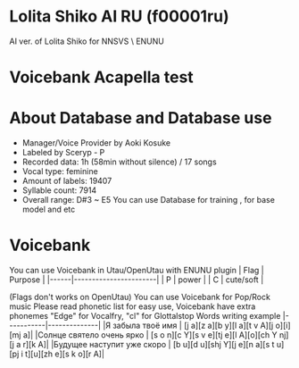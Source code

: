 # Lolita Shiko AI RU (f00001ru)
AI ver. of Lolita Shiko for NNSVS \ ENUNU
# Voicebank Acapella test

# About Database and Database use
* Manager/Voice Provider by Aoki Kosuke
* Labeled by Sceryp - P
* Recorded data: 1h (58min without silence) / 17 songs
* Vocal type: feminine
* Amount of labels: 19407
* Syllable count: 7914
* Overall range: D#3 ~ E5
You can use Database for training , for base model and etc

# Voicebank
You can use Voicebank in Utau/OpenUtau with ENUNU plugin
| Flag | Purpose               |
|------|-----------------------|
| P    | power                 |
| C    | cute/soft             |

(Flags don't works on OpenUtau)
You can use Voicebank for Pop/Rock music
Please read phonetic list for easy use,
Voicebank have extra phonemes "Edge" for Vocalfry, "cl" for Glottalstop
Words writing example
|-----------|--------------|
|Я забыла твоё имя | [j a][z a][b y][l a][t v A][j o][i][mj a]|
|Солнце святело очень ярко | [s o n][c Y][s v e][tj e][l A][o][ch Y nj][j a r][k A]|
|Будущее наступит уже скоро | [b u][d u][shj Y][j e][n a][s t u][pj i t][u][zh e][s k o][r A]|
